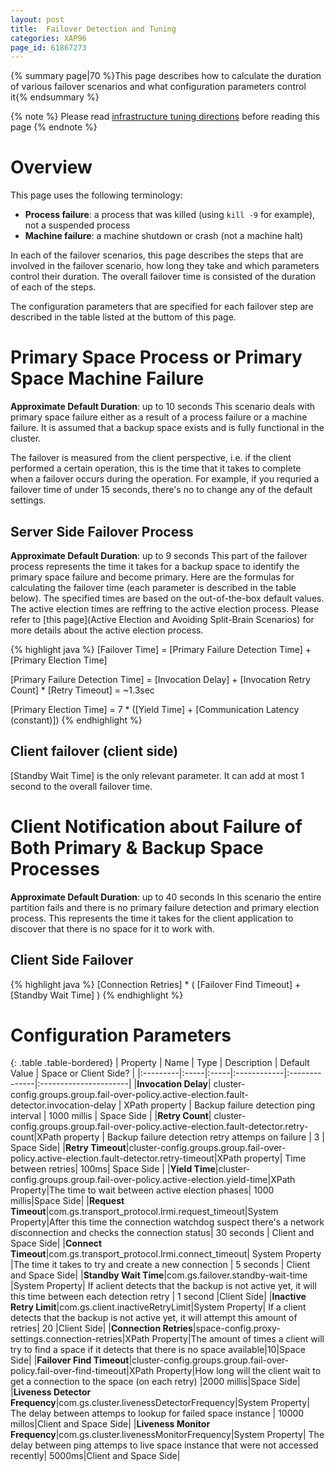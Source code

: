 ```yaml
---
layout: post
title:  Failover Detection and Tuning
categories: XAP96
page_id: 61867273
---
```


{% summary page|70 %}This page describes how to calculate the duration of various failover scenarios and what configuration parameters control it{% endsummary %}

{% note %}
Please read [infrastructure tuning directions](/xap96/2011/04/27/tuning-infrastructure.html) before reading this page
{% endnote %}

# Overview

This page uses the following terminology: 

- **Process failure**: a process that was killed (using `kill -9` for example), not a suspended process 
- **Machine failure**: a machine shutdown or crash (not a machine halt)

In each of the failover scenarios, this page describes the steps that are involved in the failover scenario, how long they take and which parameters control their duration. The overall failover time is consisted of the duration of each of the steps.

The configuration parameters that are specified for each failover step are described in the table listed at the buttom of this page.

# Primary Space Process or Primary Space Machine Failure 

**Approximate Default Duration**: up to 10 seconds 
This scenario deals with primary space failure either as a result of a process failure or a machine failure. It is assumed that a backup space exists and is fully functional in the cluster.

The failover is measured from the client perspective, i.e. if the client performed a certain operation, this is the time that it takes to complete when a failover occurs during the operation. 
For example, if you requried a failover time of under 15 seconds, there's no to change any of the default settings. 

## Server Side Failover Process 

**Approximate Default Duration**: up to 9 seconds 
This part of the failover process represents the time it takes for a backup space to identify the primary space failure and become primary. 
Here are the formulas for calculating the failover time (each parameter is described in the table below). The specified times are based on the out-of-the-box default values. 
The active election times are reffring to the active election process. Please refer to [this page](Active Election and Avoiding Split-Brain Scenarios) for more details about the active election process. 

{% highlight java %}
[Failover Time] = [Primary Failure Detection Time] + [Primary Election Time]

[Primary Failure Detection Time] = [Invocation Delay] + [Invocation Retry Count] * [Retry Timeout] = ~1.3sec

[Primary Election Time] = 7 * ([Yield Time] + [Communication Latency (constant)])
{% endhighlight %}

## Client failover (client side)

\[Standby Wait Time\] is the only relevant parameter. It can add at most 1 second to the overall failover time. 

# Client Notification about Failure of Both Primary & Backup Space Processes

**Approximate Default Duration**: up to 40 seconds
In this scenario the entire partition fails and there is no primary failure detection and primary election process. This represents the time it takes for the client application to discover that there is no space for it to work with.

## Client Side Failover  

{% highlight java %}
[Connection Retries] * ( [Failover Find Timeout] + [Standby Wait Time] )
{% endhighlight %}

# Configuration Parameters


{: .table .table-bordered}
| Property | Name | Type | Description | Default Value | Space or Client Side? |
|:---------|:-----|:-----|:------------|:--------------|:----------------------|
|**Invocation Delay**| cluster-config.groups.group.fail-over-policy.active-election.fault-detector.invocation-delay | XPath property | Backup failure detection ping interval | 1000 millis |	Space Side |
|**Retry Count**| cluster-config.groups.group.fail-over-policy.active-election.fault-detector.retry-count|XPath property | Backup failure detection retry attemps on failure | 3 | Space Side|
|**Retry Timeout**|cluster-config.groups.group.fail-over-policy.active-election.fault-detector.retry-timeout|XPath property| Time between retries| 100ms| Space Side |
|**Yield Time**|cluster-config.groups.group.fail-over-policy.active-election.yield-time|XPath Property|The time to wait between active election phases|	1000 millis|Space Side|
|**Request Timeout**|com.gs.transport_protocol.lrmi.request_timeout|System Property|After this time the connection watchdog suspect there's a network disconnection and checks the connection status| 30 seconds | Client and Space Side|
|**Connect Timeout**|com.gs.transport_protocol.lrmi.connect_timeout| System Property |The time it takes to try and create a new connection | 5 seconds | Client and Space Side|
|**Standby Wait Time**|com.gs.failover.standby-wait-time |System Property| If aclient detects that the backup is not active yet, it will this time between each detection retry | 1 second |Client Side|
|**Inactive Retry Limit**|com.gs.client.inactiveRetryLimit|System Property| If a client detects that the backup is not active yet, it will attempt this amount of retries| 20	|Client Side|
|**Connection Retries**|space-config.proxy-settings.connection-retries|XPath Property|The amount of times a client will try to find a space if it detects that there is no space available|10|Space Side|
|**Failover Find Timeout**|cluster-config.groups.group.fail-over-policy.fail-over-find-timeout|XPath Property|How long will the client wait to get a connection to the space (on each retry) |2000 millis|Space Side|
|**Liveness Detector Frequency**|com.gs.cluster.livenessDetectorFrequency|System Property| The delay between attemps to lookup for failed space instance | 10000 millos|Client and Space Side|
|**Liveness Monitor Frequency**|com.gs.cluster.livenessMonitorFrequency|System Property| The delay between ping attemps to live space instance that were not accessed recently|	5000ms|Client and Space Side|
